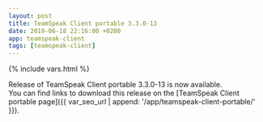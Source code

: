 ```yaml
---
layout: post
title: TeamSpeak Client portable 3.3.0-13
date: 2019-06-18 22:16:00 +0200
app: teamspeak-client
tags: [teamspeak-client]
---
```

{% include vars.html %}

Release of TeamSpeak Client portable 3.3.0-13 is now available.<br />
You can find links to download this release on the [TeamSpeak Client portable page]({{ var_seo_url | append: '/app/teamspeak-client-portable/' }}).